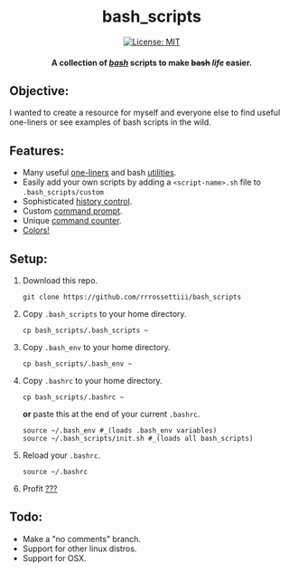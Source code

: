 
<h1 align="center">bash_scripts</h1>

<div align="center">
  
[![License: MIT](https://img.shields.io/badge/License-MIT-yellow.svg)](https://opensource.org/licenses/MIT)
  
#### A collection of *[bash](https://www.gnu.org/software/bash/manual/bash.html)* scripts to make ~~bash~~ *life* easier.

</div>

## Objective:
I wanted to create a resource for myself and everyone else to find useful one-liners or see examples of bash scripts in the wild.

## Features:
- Many useful [one-liners](https://github.com/rrrossettiii/bash_scripts/blob/trunk/.bash_scripts/bash/08-aliases.sh) and bash [utilities](https://github.com/rrrossettiii/bash_scripts/blob/trunk/.bash_scripts/bash/16-fn_utils.sh).
- Easily add your own scripts by adding a `<script-name>.sh` file to `.bash_scripts/custom`
- Sophisticated [history control](https://github.com/rrrossettiii/bash_scripts/blob/trunk/.bash_scripts/bash/00-history_control.sh).
- Custom [command prompt](https://github.com/rrrossettiii/bash_scripts/blob/trunk/.bash_scripts/bash/64-command_prompt.sh).
- Unique [command counter](https://github.com/rrrossettiii/bash_scripts/blob/trunk/.bash_scripts/bash/32-command_counter.sh).
- [Colors!](https://github.com/rrrossettiii/bash_scripts/blob/trunk/.bash_scripts/bash/04-colors.sh)

## Setup:
1. Download this repo.
    ```
    git clone https://github.com/rrrossettiii/bash_scripts
    ```
2. Copy `.bash_scripts` to your home directory.
    ```
    cp bash_scripts/.bash_scripts ~
    ```
3. Copy `.bash_env` to your home directory.
    ```
    cp bash_scripts/.bash_env ~
    ```
4. Copy `.bashrc` to your home directory.
    ```
    cp bash_scripts/.bashrc ~
    ```
    **or** paste this at the end of your current `.bashrc`.
    ```
    source ~/.bash_env #_(loads .bash_env variables)
    source ~/.bash_scripts/init.sh #_(loads all bash_scripts)
    ```
5. Reload your `.bashrc`.
    ```
    source ~/.bashrc
    ```
6. Profit [???]()

## Todo:
- Make a "no comments" branch.
- Support for other linux distros.
- Support for OSX.
